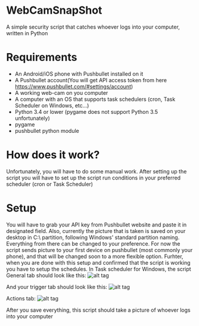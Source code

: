 # WebCamSnapShot
A simple security script that catches whoever logs into your computer, written in Python
# Requirements
   * An Android/iOS phone with Pushbullet installed on it
   * A Pushbullet account(You will get API access token from here https://www.pushbullet.com/#settings/account)
   * A working web-cam on you computer
   * A computer with an OS that supports task schedulers (cron, Task Scheduler on Windows, etc...)
   * Python 3.4 or lower (pygame does not support Python 3.5 unfortunately)
   * pygame
   * pushbullet python module
   
   
# How does it work?
Unfortunately, you will have to do some manual work. After setting up the script you will have to set up the script run conditions in your preferred scheduler (cron or Task Scheduler)
# Setup
You will have to grab your API key from Pushbullet website and paste it in designated field. Also, currently the picture that is taken is saved on your desktop in C:\\ partition, following Windows' standard partition naming. Everything from there can be changed to your preference. For now the script sends picture to your first device on pushbullet (most commonly your phone), and that will be changed soon to a more flexible option. Furhter, when you are done with this setup and confirmed that the script is working you have to setup the schedules.
In Task scheduler for Windows, the script General tab should look like this:
![alt tag](http://i.imgur.com/Wkikr90.png)

And your trigger tab should look like this:
![alt tag](http://i.imgur.com/GGagWab.png)

Actions tab:
![alt tag](http://i.imgur.com/7l7zs72.png)

After you save everything, this script should take a picture of whoever logs into your computer
